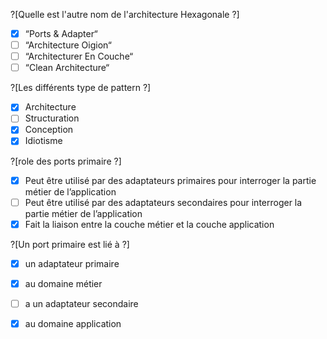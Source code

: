 ?[Quelle est l'autre nom de l'architecture Hexagonale ?]
-[x] “Ports & Adapter“
-[ ] “Architecture Oigion“
-[ ] “Architecturer En Couche“
-[ ] “Clean Architecture“

?[Les différents type de pattern ?]
-[x] Architecture
-[ ] Structuration
-[x] Conception
-[x] Idiotisme 

?[role des ports primaire ?]
-[x] Peut être utilisé par des adaptateurs primaires pour interroger la partie métier de l’application
-[ ] Peut être utilisé par des adaptateurs secondaires pour interroger la partie métier de l’application
-[x] Fait la liaison entre la couche métier et la couche application

?[Un port primaire est lié à ?]
-[x] un adaptateur primaire
-[x] au domaine métier
-[ ] a un adaptateur secondaire
-[x] au domaine application



